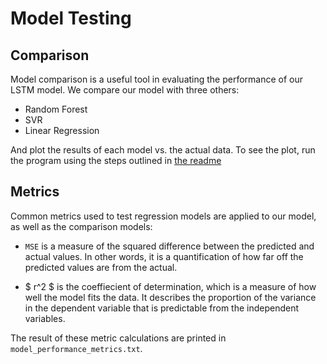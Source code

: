 # Model Testing

## Comparison
Model comparison is a useful tool in evaluating the performance of our LSTM model. We compare our model with three others:

- Random Forest
- SVR
- Linear Regression

And plot the results of each model vs. the actual data. To see the plot, run the program using the steps outlined in [the readme](../README.md)

## Metrics
Common metrics used to test regression models are applied to our model, as well as the comparison models:

- `MSE` is a measure of the squared difference between the predicted and actual values. In other words, it is a quantification of how far off the predicted values are from the actual.

-  $ r^2 $ is the coeffiecient of determination, which is a measure of how well the model fits the data. It describes the proportion of the variance in the dependent variable that is predictable from the independent variables.

The result of these metric calculations are printed in `model_performance_metrics.txt`.